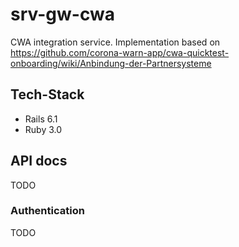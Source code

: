 # srv-gw-cwa

CWA integration service. Implementation based on https://github.com/corona-warn-app/cwa-quicktest-onboarding/wiki/Anbindung-der-Partnersysteme

## Tech-Stack
* Rails 6.1
* Ruby 3.0

## API docs
 TODO

### Authentication
TODO